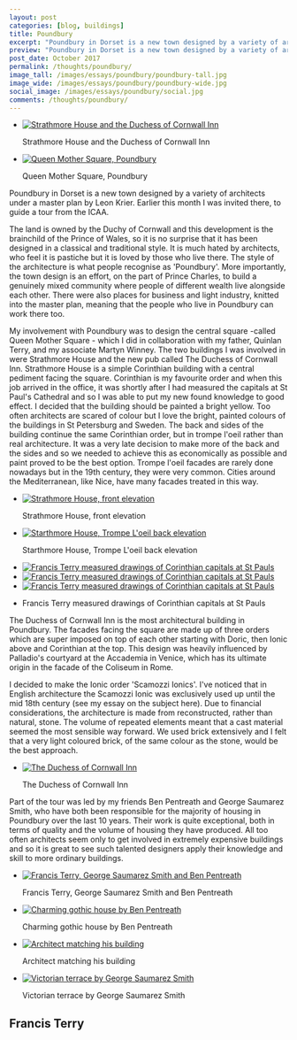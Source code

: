```yaml
---
layout: post
categories: [blog, buildings]
title: Poundbury
excerpt: "Poundbury in Dorset is a new town designed by a variety of architects under a master plan by Leon Krier. Earlier this month I was invited there, to guide a tour from the ICAA."
preview: "Poundbury in Dorset is a new town designed by a variety of architects under a master plan by Leon Krier. Earlier this month I was invited there, to guide a tour from the ICAA."
post_date: October 2017
permalink: /thoughts/poundbury/
image_tall: /images/essays/poundbury/poundbury-tall.jpg
image_wide: /images/essays/poundbury/poundbury-wide.jpg
social_image: /images/essays/poundbury/social.jpg
comments: /thoughts/poundbury/
---
```


<ul class="list">
	<li class="half">
		<a class="fancybox" rel="group" href="/images/essays/poundbury/strathmore-house-and-the-duchess-of-cornwall-inn.jpg" title="Strathmore House and the Duchess of Cornwall Inn">
			<img src="/images/essays/poundbury/thumbs/strathmore-house-and-the-duchess-of-cornwall-inn.jpg" alt="Strathmore House and the Duchess of Cornwall Inn">
		</a>
		<p class="caption">Strathmore House and the Duchess of Cornwall Inn</p>
	</li>
	<li class="half">
		<a class="fancybox" rel="group" href="/images/essays/poundbury/queen-mother-square-poundbury.jpg" title="Queen Mother Square, Poundbury">
			<img src="/images/essays/poundbury/thumbs/queen-mother-square-poundbury.jpg" alt="Queen Mother Square, Poundbury">
		</a>
		<p class="caption">Queen Mother Square, Poundbury</p>
	</li>
</ul>

<p>
	Poundbury in Dorset is a new town designed by a variety of architects under a master plan by Leon Krier. Earlier this month I was invited there, to guide a tour from the ICAA.
</p><p>
	The land is owned by the Duchy of Cornwall and this development is the brainchild of the Prince of Wales, so it is no surprise that it has been designed in a classical and traditional style. It is much hated by architects, who feel it is pastiche but it is loved by those who live there. The style of the architecture is what people recognise as 'Poundbury'.  More importantly, the town design is an effort, on the part of Prince Charles, to build a genuinely mixed community where people of different wealth live alongside each other.  There were also places for business and light industry, knitted into the master plan, meaning that the people who live in Poundbury can work there too.
</p><p>
	My involvement with Poundbury was to design the central square -called Queen Mother Square - which I did in collaboration with my father, Quinlan Terry, and my associate Martyn Winney. The two buildings I was involved in were Strathmore House and the new pub called The Duchess of Cornwall Inn. Strathmore House is a simple Corinthian building with a central pediment facing the square. Corinthian is my favourite order and when this job arrived in the office, it was shortly after I had measured the capitals at St Paul's Cathedral and so I was able to put my new found knowledge to good effect. I decided that the building should be painted a bright yellow. Too often architects are scared of colour but I love the bright, painted colours of the buildings in St Petersburg and Sweden. The back and sides of the building continue the same Corinthian order, but in trompe l'oeil rather than real architecture. It was a very late decision to make more of the back and the sides and so we needed to achieve this as economically as possible and paint proved to be the best option. Trompe l'oeil facades are rarely done nowadays but in the 19th century, they were very common. Cities around the Mediterranean, like Nice, have many facades treated in this way.
</p>

<ul class="list">
	<li class="half">
		<a class="fancybox" rel="group" href="/images/essays/poundbury/strathmore-house-front-elevation.jpg" title="Strathmore House, front elevation">
			<img src="/images/essays/poundbury/thumbs/strathmore-house-front-elevation.jpg" alt="Strathmore House, front elevation">
		</a>
		<p class="caption">Strathmore House, front elevation</p>
	</li>
	<li class="half">
		<a class="fancybox" rel="group" href="/images/essays/poundbury/starthmore-house-trompe-loeil-back-elevation.jpg" title="Starthmore House, Trompe L'oeil back elevation">
			<img src="/images/essays/poundbury/thumbs/starthmore-house-trompe-loeil-back-elevation.jpg" alt="Starthmore House, Trompe L'oeil back elevation">
		</a>
		<p class="caption">Starthmore House, Trompe L'oeil back elevation</p>
	</li>
</ul>
<ul class="list">
	<li class="third">
		<a class="fancybox" rel="group" href="/images/essays/poundbury/francis-terry-measured-drawings-of-corinthian-capitals-at-st-pauls-1.jpg" title="Francis Terry measured drawings of Corinthian capitals at St Pauls">
			<img src="/images/essays/poundbury/thumbs/francis-terry-measured-drawings-of-corinthian-capitals-at-st-pauls-1.jpg" alt="Francis Terry measured drawings of Corinthian capitals at St Pauls">
		</a>
	</li>
	<li class="third">
		<a class="fancybox" rel="group" href="/images/essays/poundbury/francis-terry-measured-drawings-of-corinthian-capitals-at-st-pauls-2.jpg" title="Francis Terry measured drawings of Corinthian capitals at St Pauls">
			<img src="/images/essays/poundbury/thumbs/francis-terry-measured-drawings-of-corinthian-capitals-at-st-pauls-2.jpg" alt="Francis Terry measured drawings of Corinthian capitals at St Pauls">
		</a>
	</li>
	<li class="third">
		<a class="fancybox" rel="group" href="/images/essays/poundbury/francis-terry-measured-drawings-of-corinthian-capitals-at-st-pauls-3.jpg" title="Francis Terry measured drawings of Corinthian capitals at St Pauls">
			<img src="/images/essays/poundbury/thumbs/francis-terry-measured-drawings-of-corinthian-capitals-at-st-pauls-3.jpg" alt="Francis Terry measured drawings of Corinthian capitals at St Pauls">
		</a>
	</li>
	<li class="full">
		<p class="multi-caption">Francis Terry measured drawings of Corinthian capitals at St Pauls</p>
	</li>
</ul>                                                                                                                                                                                                                                                            
<p>
	The Duchess of Cornwall Inn is the most architectural building in Poundbury. The facades facing the square are made up of three orders which are super imposed on top of each other starting with Doric, then  Ionic above and Corinthian at the top. This design was heavily influenced by Palladio's courtyard at the Accademia in Venice, which has its ultimate origin in the facade of the Coliseum in Rome.
</p><p>
	I decided to make the Ionic order 'Scamozzi Ionics'. I've noticed that in English architecture the Scamozzi Ionic was exclusively used up until the mid 18th century (see my essay on the subject here). Due to financial considerations, the architecture is made from reconstructed, rather than natural, stone. The volume of repeated elements meant that a cast material seemed the most sensible way forward. We used brick extensively and I felt that a very light coloured brick, of the same colour as the stone, would be the best approach.
</p>

<ul class="list">
	<li class="full">
		<a class="fancybox" rel="group" href="/images/essays/poundbury/the-duchess-of-cornwall-inn.jpg" title="The Duchess of Cornwall Inn">
			<img src="/images/essays/poundbury/thumbs/the-duchess-of-cornwall-inn.jpg" alt="The Duchess of Cornwall Inn">
		</a>
		<p class="caption">The Duchess of Cornwall Inn</p>
	</li>
</ul>

<p> 
	Part of the tour was led by my friends Ben Pentreath and George Saumarez Smith, who have both been responsible for the majority of housing in Poundbury over the last 10 years. Their work is quite exceptional, both in terms of quality and the volume of housing they have produced. All too often architects seem only to get involved in extremely expensive buildings and so it is great to see such talented designers apply their knowledge and skill to more ordinary buildings. 
</p>

<ul class="list">
	<li class="half">
		<a class="fancybox" rel="group" href="/images/essays/poundbury/francis-terry-george-saumarez-smith-and-ben-pentreath.jpg" title="Francis Terry, George Saumarez Smith and Ben Pentreath">
			<img src="/images/essays/poundbury/thumbs/francis-terry-george-saumarez-smith-and-ben-pentreath.jpg" alt="Francis Terry, George Saumarez Smith and Ben Pentreath">
		</a>
		<p class="caption">Francis Terry, George Saumarez Smith and Ben Pentreath</p>
	</li>
	<li class="half">
		<a class="fancybox" rel="group" href="/images/essays/poundbury/charming-gothic-house-by-ben-pentreath.jpg" title="Charming gothic house by Ben Pentreath">
			<img src="/images/essays/poundbury/thumbs/charming-gothic-house-by-ben-pentreath.jpg" alt="Charming gothic house by Ben Pentreath">
		</a>
		<p class="caption">Charming gothic house by Ben Pentreath</p>
	</li>
	<li class="half">
		<a class="fancybox" rel="group" href="/images/essays/poundbury/architect-matching-his-building.jpg" title="Architect matching his building">
			<img src="/images/essays/poundbury/thumbs/architect-matching-his-building.jpg" alt="Architect matching his building">
		</a>
		<p class="caption">Architect matching his building</p>
	</li>
	<li class="half">
		<a class="fancybox" rel="group" href="/images/essays/poundbury/victorian-terrace-by-george-saumarez-smith.jpg" title="Victorian terrace by George Saumarez Smith">
			<img src="/images/essays/poundbury/thumbs/victorian-terrace-by-george-saumarez-smith.jpg" alt="Victorian terrace by George Saumarez Smith">
		</a>
		<p class="caption">Victorian terrace by George Saumarez Smith</p>
	</li>
</ul>

<h2>
	Francis Terry
</h2>